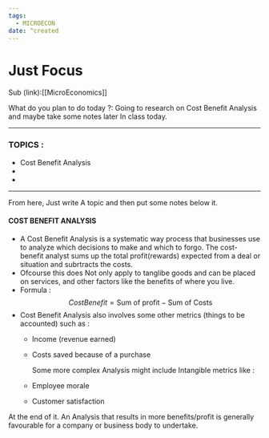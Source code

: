```yaml
---
tags:
  - MICROECON
date: ^created
---
```

# Just Focus

Sub (link):[[MicroEconomics]] 

What do you plan to do today ?: 
Going to research on Cost Benefit Analysis and maybe take some notes later In class today.

---
### TOPICS : 
* Cost Benefit Analysis
* 
* 
---
From here, Just write A topic and then put some notes below it. 

#### COST BENEFIT ANALYSIS

- A Cost Benefit Analysis is a systematic way process that businesses use to analyze which decisions to make and which to forgo. The cost-benefit analyst sums up the total profit(rewards) expected from a deal or situation and subrtracts the costs. 
- Ofcourse this does Not only apply to tanglibe goods and can be placed on services, and other factors like the benefits of where you live. 
- Formula : $$CostBenefit = \text{Sum of profit} - \text{Sum of Costs}$$
- Cost Benefit Analysis also involves some other metrics (things to be accounted) such as :
	- Income (revenue earned)
	- Costs saved because of a purchase
	  
	  Some more complex Analysis might include Intangible metrics like :
	- Employee morale
	- Customer satisfaction

At the end of it. An Analysis that results in more benefits/profit is generally favourable for a company or business body to undertake. 



